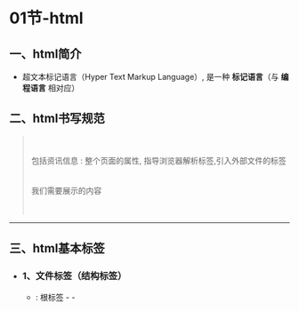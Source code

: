 # 01节-html

## 一、html简介

- 超文本标记语言（Hyper Text Markup Language）, 是一种 **标记语言**（与 **编程语言** 相对应）

## 二、html书写规范

> <html><br>
> 	<head><br>
> 		包括资讯信息 : 整个页面的属性, 指导浏览器解析标签,引入外部文件的标签<br>
>   </head><br>
>		<body><br>
> 		我们需要展示的内容<br>		
> 	</body><br>
> </html><br>

---

## 三、html基本标签

- ### 1、文件标签（结构标签）
  - <html> : 根标签
    - <head>
    - <title> : 页面的标题
	<body text="green" bgcolor="black" background="images/...jpg">
		↓↓↓
	text : 文本的颜色  为绿
	bgcolor : 背景色  为黑
	background : 背景图片  某张jpg（在 bgcolor 的上层）

	另 : 颜色写法:
	① 单词 : red  green  black
	② rgb : rgb(0,0,0)	0~255
	③ 十六进制 : #000000 黑色	#ffffff 白色	# 3245b3(通过ColorPicker拾取颜色)

	尺寸写法:
	① ?px -> 多少像素
	② ?%  -> 占百分比	区别 : 百分比会随着标签大小进行动态改变

2、排版标签
	① 注释标签 <!-- -->
	② 换行标签 <br/>
	③ 段落标签 <p align="left / center / right"></p>	注:段与段之间有空行
	④ 水平线标签 <hr width="长度(px) / %" size="粗度px" color="颜色" align="默认为center">

3、块标签
	① 行级块标签 : <div> (默认占据一整行)	-> div+css布局
	② 行内块标签 : <span> (仅占据一行一部分)	-> 进行友好提示

4、文字标签
	① 基本标签 : <font color="red" size="最小1,最大7,默认3" face="黑体">
	② 标题标签 : <h1>-<h6>	数字↑字体↓,默认加粗,并占据一行

5、清单标签
	① 无序列表 : <ul type="默认disc / square / circle">
			    <li> : 列表项
	② 有序列表 : <ol type="1,A,a,I,i" start="开始位置的数字">

	作用 : 网页菜单(结合css修饰)

6、图形标签
	<img src="images/...jpg" width="70%" height="70%" border="5" align="top/middle/bottom与文本相对位置" alt="文字说明" />

7、链接标签
	<a href="地址" name="锚点名称" target="默认_self本页打开 / _blank空白页打开">

	作用 :
	①页面跳转
		注 : 访问外网资源,前面必须加协议 http://,否则访问本地相对位置

	②锚点访问
		访问锚点的时候 书写格式 href="#name的值"	# 代表本页

8、表格标签
	<table border="2" width="50%" align="center" bgcolor="blue">
		<caption>表格标题</caption>
		<tr align="center">
			<th>表头(默认居中加粗)</th>
			<td colspan="列合并" rowspan="行合并">单元格</td>	// 可进行布局
	<thead>
	<tbody>
	<tfoot>		优化加载，增强用户体验
